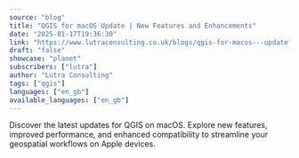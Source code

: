 ```yaml
---
source: "blog"
title: "QGIS for macOS Update | New Features and Enhancements"
date: "2025-01-17T19:36:30"
link: "https://www.lutraconsulting.co.uk/blogs/qgis-for-macos---update?utm_source=qgis"
draft: "false"
showcase: "planet"
subscribers: ["lutra"]
author: "Lutra Consulting"
tags: ["qgis"]
languages: ["en_gb"]
available_languages: ["en_gb"]
---
```


Discover the latest updates for QGIS on macOS. Explore new features, improved performance, and enhanced compatibility to streamline your geospatial workflows on Apple devices.
